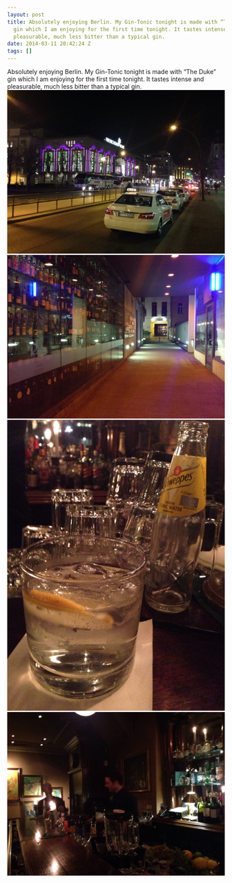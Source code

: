 ```yaml
---
layout: post
title: Absolutely enjoying Berlin. My Gin-Tonic tonight is made with “The Duke”
  gin which I am enjoying for the first time tonight. It tastes intense and
  pleasurable, much less bitter than a typical gin.
date: 2014-03-11 20:42:24 Z
tags: []
---
```

Absolutely enjoying Berlin. My Gin-Tonic tonight is made with “The Duke” gin which I am enjoying for the first time tonight. It tastes intense and pleasurable, much less bitter than a typical gin.
![](/media/2014/03/79290706335_0.jpg)
![](/media/2014/03/79290706335_1.jpg)
![](/media/2014/03/79290706335_2.jpg)
![](/media/2014/03/79290706335_3.jpg)
